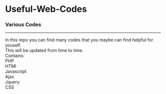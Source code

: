 # Useful-Web-Codes
### Various Codes
------------------
In this repo you can find many codes that you maybe can find helpful for youself. <br>
This will be updated from time to time. <br>
Contains: <br>
PHP <br>
HTMl <br>
Javascript <br>
Ajax <br>
Jquery <br>
CSS <br>
